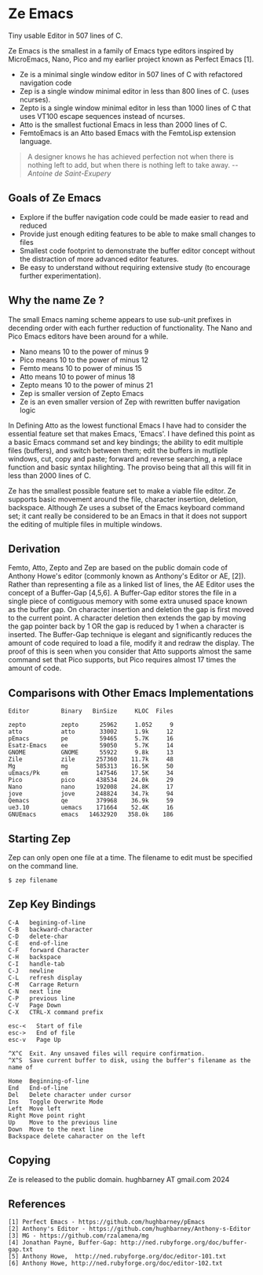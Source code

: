 # Ze Emacs

Tiny usable Editor in 507 lines of C.

Ze Emacs is the smallest in a family of Emacs type editors inspired by MicroEmacs, Nano, Pico and my earlier project known as Perfect Emacs [1].

* Ze is a minimal single window editor in 507 lines of C with refactored navigation code
* Zep is a single window minimal editor in less than 800 lines of C. (uses ncurses).
* Zepto is a single window minimal editor in less than 1000 lines of C that uses VT100 escape sequences instead of ncurses.
* Atto  is the smallest fuctional Emacs in less than 2000 lines of C.
* FemtoEmacs is an Atto based Emacs with the FemtoLisp extension language.

> A designer knows he has achieved perfection not when there is nothing left to add, but when there is nothing left to take away.
> -- <cite>Antoine de Saint-Exupery</cite>

## Goals of Ze Emacs

* Explore if the buffer navigation code could be made easier to read and reduced
* Provide just enough editing features to be able to make small changes to files
* Smallest code footprint to demonstrate the buffer editor concept without the distraction of more advanced editor features.
* Be easy to understand without requiring extensive study (to encourage further experimentation).

## Why the name Ze ?

The small Emacs naming scheme appears to use sub-unit prefixes in decending order with each further reduction of functionality. The Nano and Pico Emacs editors have been around for a while.

* Nano means 10 to the power of minus 9
* Pico means 10 to the power of minus 12 
* Femto means 10 to power of minus 15
* Atto means 10 to power of minus 18
* Zepto means 10 to the power of minus 21
* Zep is smaller version of Zepto Emacs 
* Ze is an even smaller version of Zep with rewritten buffer navigation logic

In Defining Atto as the lowest functional Emacs I have had to consider the essential feature set that makes Emacs, 'Emacs'.  I have defined this point as a basic Emacs command set and key bindings; the ability to edit multiple files (buffers), and switch between them; edit the buffers in mutliple windows, cut, copy and paste; forward and reverse searching, a replace function and basic syntax hilighting. The proviso being that all this will fit in less than 2000 lines of C.

Ze has the smallest possible feature set to make a viable file editor. Ze supports basic movement around the file, character insertion, deletion, backspace.  Although Ze uses a subset of the Emacs keyboard command set; it cant really be considered to be an Emacs in that it does not support the editing of multiple files in multiple windows.

## Derivation

Femto, Atto, Zepto and Zep are based on the public domain code of Anthony Howe's editor (commonly known as Anthony's Editor or AE, [2]).  Rather than representing a file as a linked list of lines, the AE Editor uses the concept of a Buffer-Gap [4,5,6].  A Buffer-Gap editor stores the file in a single piece of contiguous memory with some extra unused space known as the buffer gap.  On character insertion and deletion the gap is first moved to the current point.  A character deletion then extends the gap by moving the gap pointer back by 1 OR the gap is reduced by 1 when a character is inserted.  The Buffer-Gap technique is elegant and significantly reduces the amount of code required to load a file, modify it and redraw the display.  The proof of this is seen when you consider that Atto supports almost the same command set that Pico supports,  but Pico requires almost 17 times the amount of code.

## Comparisons with Other Emacs Implementations

    Editor         Binary   BinSize     KLOC  Files

    zepto          zepto      25962     1.052     9
    atto           atto       33002     1.9k     12
    pEmacs         pe         59465     5.7K     16
    Esatz-Emacs    ee         59050     5.7K     14
    GNOME          GNOME      55922     9.8k     13
    Zile           zile      257360    11.7k     48
    Mg             mg        585313    16.5K     50
    uEmacs/Pk      em        147546    17.5K     34
    Pico           pico      438534    24.0k     29
    Nano           nano      192008    24.8K     17
    jove           jove      248824    34.7k     94
    Qemacs         qe        379968    36.9k     59
    ue3.10         uemacs    171664    52.4K     16
    GNUEmacs       emacs   14632920   358.0k    186

## Starting Zep

Zep can only open one file at a time.  The filename to edit must be specified on the command line.

    $ zep filename

## Zep Key Bindings
    C-A   begining-of-line
    C-B   backward-character
    C-D   delete-char
    C-E   end-of-line
    C-F   forward Character
    C-H   backspace
    C-I   handle-tab
    C-J   newline
    C-L   refresh display
    C-M   Carrage Return
    C-N   next line
    C-P   previous line
    C-V   Page Down
    C-X   CTRL-X command prefix

    esc-<   Start of file
    esc->   End of file
    esc-v   Page Up

    ^X^C  Exit. Any unsaved files will require confirmation.
    ^X^S  Save current buffer to disk, using the buffer's filename as the name of

    Home  Beginning-of-line
    End   End-of-line
    Del   Delete character under cursor
    Ins   Toggle Overwrite Mode
    Left  Move left
    Right Move point right
    Up    Move to the previous line
    Down  Move to the next line
    Backspace delete caharacter on the left

## Copying
  Ze is released to the public domain.
  hughbarney AT gmail.com 2024

## References
    [1] Perfect Emacs - https://github.com/hughbarney/pEmacs
    [2] Anthony's Editor - https://github.com/hughbarney/Anthony-s-Editor
    [3] MG - https://github.com/rzalamena/mg
    [4] Jonathan Payne, Buffer-Gap: http://ned.rubyforge.org/doc/buffer-gap.txt
    [5] Anthony Howe,  http://ned.rubyforge.org/doc/editor-101.txt
    [6] Anthony Howe, http://ned.rubyforge.org/doc/editor-102.txt

